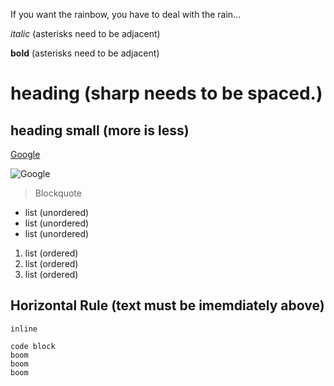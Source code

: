 If you want the rainbow, you have to deal with the rain...

*italic* (asterisks need to be adjacent)

**bold** (asterisks need to be adjacent)

# heading (sharp needs to be spaced.)

## heading small (more is less)

[Google](http://google.com)

![Google](https://www.google.com/images/branding/googlelogo/2x/googlelogo_color_272x92dp.png)

> Blockquote


* list (unordered)
* list (unordered)
* list (unordered)

1. list (ordered)
2. list (ordered)
3. list (ordered)

Horizontal Rule (text must be imemdiately above)
---

`inline`

```
code block
boom
boom
boom
```
